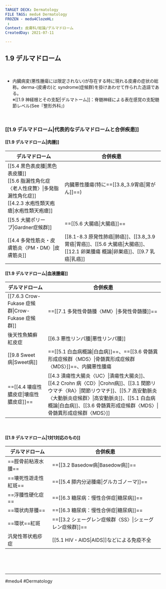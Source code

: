 ```yaml
---
TARGET DECK: Dermatology
FILE TAGS: medu4 Dermatology
FROZEN - medu4ClozeHL:
 : 
Context: 皮膚科/総論/デルマドローム
CreatedDay: 2021-07-11

---
```


## 1.9 デルマドローム


<br>


* 内臓病変(悪性腫瘍には限定されない)が存在する時に現れる皮膚の症状の総称。derma-(皮膚の)と syndrome(症候群)を掛けあわせて作られた造語である。<br>
※[[1.9 神経根とその支配|デルマトーム]]：脊髄神経による表在感覚の支配髄節レベル(See『整形外科』)

<br>

### [[1.9 デルマドローム|代表的なデルマドロームと合併疾患]]
#### [[1.9 デルマドローム|肉腫]]
|デルマドローム|合併疾患|
|---|---|
|[[5.4 黒色表皮腫\|黒色表皮腫]]<br>[[5.6 脂漏性角化症〈老人性疣贅〉\|多発脂漏性角化症]]<br>[[4.2.3 水疱性類天疱瘡\|水疱性類天疱瘡]]|内臓悪性腫瘍(特に==[[3.8_3.9胃癌\|胃がん]]==)|)
|[[5.5 大腸ポリープ\|Gardner症候群]]|==[[5.6 大腸癌\|大腸癌]]==|
|[[4.4 多発性筋炎・皮膚筋炎〈PM・DM〉\|皮膚筋炎]]|[[8.1-8.3 原発性肺癌\|肺癌]]、[[3.8_3.9胃癌\|胃癌]]、[[5.6 大腸癌\|大腸癌]]、[[12.1 卵巣腫瘍 概論\|卵巣癌]]、[[9.7 乳癌\|乳癌]]|
<!--ID: 1626163350378-->



#### [[1.9 デルマドローム|血液腫瘍]]
|デルマドローム|合併疾患|
|---|---|
|[[7.6.3 Crow-Fukase 症候群\|Crow-Fukase 症候群]]|==[[7.1 多発性骨髄腫〈MM〉\|多発性骨髄腫]]==|
|後天性魚鱗癬<br>紅皮症|[[6.3 悪性リンパ腫\|悪性リンパ腫]]|
|[[9.8 Sweet 病\|Sweet病]]|==[[5.1 白血病概論\|白血病]]==、==[[3.6 骨髄異形成症候群〈MDS〉\|骨髄異形成症候群〈MDS〉]]==、内臓悪性腫瘍|
|==[[4.4 壊疽性膿皮症\|壊疽性膿皮症]]==|[[4.3 潰瘍性大腸炎〈UC〉\|潰瘍性大腸炎]]、[[4.2 Crohn 病〈CD〉\|Crohn病]]、[[3.1 関節リウマチ〈RA〉\|関節リウマチ]]、[[5.7 高安動脈炎〈大動脈炎症候群〉\|高安動脈炎]]、[[5.1 白血病概論\|白血病]]、[[3.6 骨髄異形成症候群〈MDS〉\|骨髄異形成症候群〈MDS〉]]|
<!--ID: 1626163350383-->

<br>

#### [[1.9 デルマドローム|1対1対応のもの]]
|デルマドローム|合併疾患|
|---|---|
|==脛骨前粘液水腫==|==[[3.2 Basedow病\|Basedow病]]==|
|==壊死性遊走性紅斑==|==[[5.4 膵内分泌腫瘍\|グルカゴノーマ]]==|
|==浮腫性硬化症==|==[[6.3 糖尿病：慢性合併症\|糖尿病]]==|
|==環状肉芽腫==|==[[6.3 糖尿病：慢性合併症\|糖尿病]]==|
|==環状==紅斑 |==[[3.2 シェーグレン症候群〈SS〉\|シェーグレン症候群]]==|
|汎発性帯状疱疹症|[[5.1 HIV・AIDS\|AIDS]]などによる免疫不全|
<!--ID: 1626163350389-->




<br><br><br>

---
#medu4 #Dermatology  
